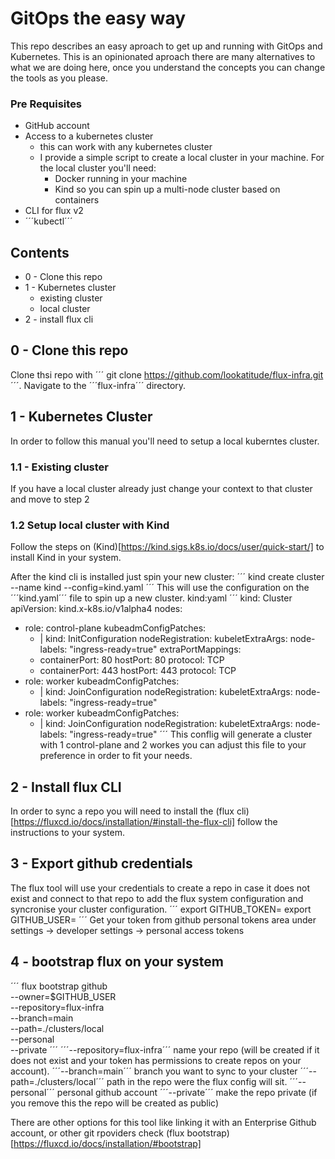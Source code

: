 # GitOps the easy way

This repo describes an easy aproach to get up and running with GitOps and Kubernetes. 
This is an opinionated aproach there are many alternatives to what we are doing here, once you understand the concepts you can change the tools as you please.

### Pre Requisites
- GitHub account 
- Access to a kubernetes cluster
  - this can work with any kubernetes cluster
  - I provide a simple script to create a local cluster in your machine. For the local cluster you'll need:
    - Docker running in your machine
    - Kind so you can spin up a multi-node cluster based on containers 
- CLI for flux v2
- ´´´kubectl´´´ 

## Contents
- 0 - Clone this repo
- 1 - Kubernetes cluster
  - existing cluster
  - local cluster
- 2 - install flux cli


## 0 - Clone this repo

Clone thsi repo with ´´´ git clone https://github.com/lookatitude/flux-infra.git ´´´.
Navigate to the ´´´flux-infra´´´ directory.

## 1 - Kubernetes Cluster

In order to follow this manual you'll need to setup a local kuberntes cluster.

### 1.1 - Existing cluster

If you have a local cluster already just change your context to that cluster and move to step 2

### 1.2 Setup local cluster with Kind

Follow the steps on (Kind)[https://kind.sigs.k8s.io/docs/user/quick-start/] to install Kind in your system.

After the kind cli is installed just spin your new cluster:
´´´
kind create cluster --name kind --config=kind.yaml
´´´
This will use the configuration on the ´´´kind.yaml´´´ file to spin up a new cluster.
kind:yaml
´´´
kind: Cluster
apiVersion: kind.x-k8s.io/v1alpha4
nodes:
- role: control-plane
  kubeadmConfigPatches:
  - |
    kind: InitConfiguration
    nodeRegistration:
      kubeletExtraArgs:
        node-labels: "ingress-ready=true"
  extraPortMappings:
  - containerPort: 80
    hostPort: 80
    protocol: TCP
  - containerPort: 443
    hostPort: 443
    protocol: TCP
- role: worker
  kubeadmConfigPatches:
  - |
    kind: JoinConfiguration
    nodeRegistration:
      kubeletExtraArgs:
        node-labels: "ingress-ready=true"
- role: worker
  kubeadmConfigPatches:
  - |
    kind: JoinConfiguration
    nodeRegistration:
      kubeletExtraArgs:
        node-labels: "ingress-ready=true"
´´´
This conflig will generate a cluster with 1 control-plane and 2 workes you can adjust this file to your preference in order to fit your needs.

## 2 - Install flux CLI

In order to sync a repo you will need to install the (flux cli)[https://fluxcd.io/docs/installation/#install-the-flux-cli] follow the instructions to your system.

## 3 - Export github credentials

The flux tool will use your credentials to create a repo in case it does not exist and connect to that repo to add the flux system configuration and syncronise your cluster configuration.
´´´
export GITHUB_TOKEN=<your token>
export GITHUB_USER=<your username>
´´´
Get your token from github personal tokens area under settings -> developer settings -> personal access tokens

## 4 - bootstrap flux on your system

´´´
flux bootstrap github \
  --owner=$GITHUB_USER \
  --repository=flux-infra \
  --branch=main \
  --path=./clusters/local \
  --personal \
  --private
´´´
´´´--repository=flux-infra´´´ name your repo (will be created if it does not exist and your token has permissions to create repos on your account).
´´´--branch=main´´´ branch you want to sync to your cluster
´´´--path=./clusters/local´´´ path in the repo were the flux config will sit.
´´´--personal´´´ personal github account 
´´´--private´´´ make the repo private (if you remove this the repo will be created as public)

There are other options for this tool like linking it with an Enterprise Github account, or other git rpoviders check (flux bootstrap)[https://fluxcd.io/docs/installation/#bootstrap]